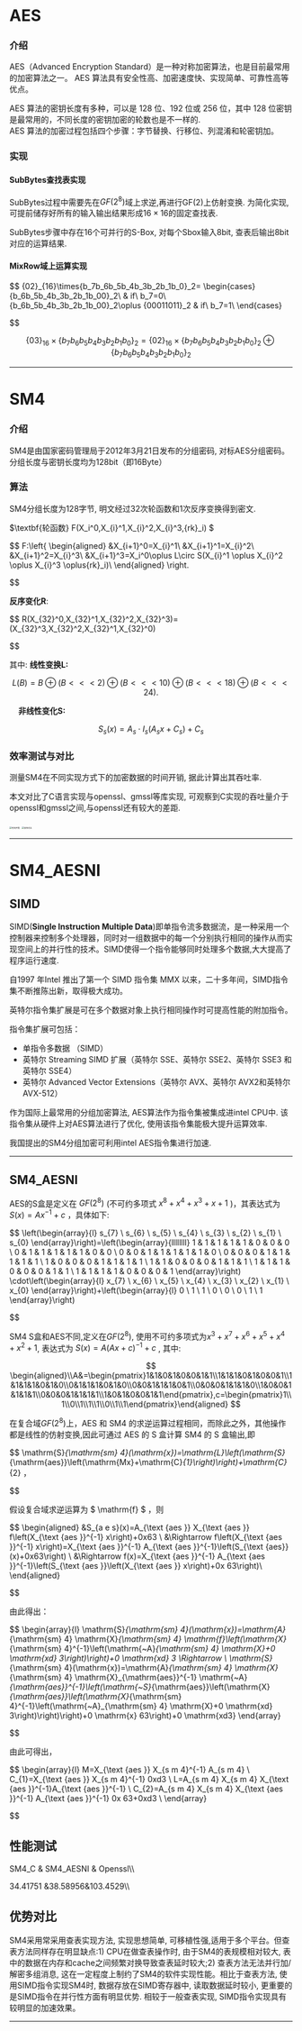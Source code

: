 # AES

### 介绍

AES（Advanced Encryption Standard）是一种对称加密算法，也是目前最常用的加密算法之一。
AES 算法具有安全性高、加密速度快、实现简单、可靠性高等优点。

AES 算法的密钥长度有多种，可以是 128 位、192 位或 256 位，其中 128 位密钥是最常用的，不同长度的密钥加密的轮数也是不一样的.  
AES 算法的加密过程包括四个步骤：字节替换、行移位、列混淆和轮密钥加。

### 实现

#### SubBytes查找表实现

SubBytes过程中需要先在$GF(2^8)$域上求逆,再进行GF(2)上仿射变换. 为简化实现, 可提前储存好所有的输入输出结果形成$16\times 16$的固定查找表. 

SubBytes步骤中存在16个可并行的S-Box, 对每个Sbox输入8bit, 查表后输出8bit对应的运算结果.



#### MixRow域上运算实现

$$
\{02\}_{16}\times\{b_7b_6b_5b_4b_3b_2b_1b_0\}_2=
\begin{cases}
\{b_6b_5b_4b_3b_2b_1b_00\}_2\ & if\ b_7=0\\
\{b_6b_5b_4b_3b_2b_1b_00\}_2\oplus {00011011}_2 & if\ b_7=1\\
\end{cases}

$$

$$
\{03\}_{16}\times\{b_7b_6b_5b_4b_3b_2b_1b_0\}_2=\{02\}_{16}\times\{b_7b_6b_5b_4b_3b_2b_1b_0\}_2\oplus \{b_7b_6b_5b_4b_3b_2b_1b_0\}_2
$$

****

# SM4

### 介绍

SM4是由国家密码管理局于2012年3月21日发布的分组密码, 对标AES分组密码。分组长度与密钥长度均为128bit（即16Byte）

### 算法

SM4分组长度为128字节, 明文经过32次轮函数和1次反序变换得到密文.

$\textbf{轮函数} F(X_i^0,X_{i}^1,X_{i}^2,X_{i}^3,{rk}_i) $

$$
F:\left\{
\begin{aligned}
  &X_{i+1}^0=X_{i}^1\\
  &X_{i+1}^1=X_{i}^2\\
  &X_{i+1}^2=X_{i}^3\\
  &X_{i+1}^3=X_i^0\oplus L\circ S(X_{i}^1 \oplus X_{i}^2 \oplus X_{i}^3 \oplus{rk}_i)\\
\end{aligned}
\right.

$$

$\textbf{反序变化R}:$

$$
R(X_{32}^0,X_{32}^1,X_{32}^2,X_{32}^3)=(X_{32}^3,X_{32}^2,X_{32}^1,X_{32}^0)

$$

其中:
    $\textbf{线性变换L:}$

$$
L(B) = B \oplus (B<<<2)\oplus (B<<<10) \oplus(B<<<18)\oplus(B<<<24). 
$$

    $\textbf{非线性变化S:}$

$$
S_{s}(x)=A_{s} \cdot I_{s}\left(A_{s} x+C_{s}\right)+C_{s}
$$







### 效率测试与对比

测量SM4在不同实现方式下的加密数据的时间开销, 据此计算出其吞吐率.

本文对比了C语言实现与openssl、gmssl等库实现, 可观察到C实现的吞吐量介于openssl和gmssl之间,与openssl还有较大的差距.



<img title="时间开销" src=".\\pic\\timecost.png" alt="时间开销" style="zoom:25%;">

<img title="吞吐量" src=".\\pic\\throughput.png" alt="效率对比" style="zoom:25%;" data-align="inline">

**** 

# SM4_AESNI

## SIMD

SIMD(**Single Instruction Multiple Data**)即单指令流多数据流，是一种采用一个控制器来控制多个处理器，同时对一组数据中的每一个分别执行相同的操作从而实现空间上的并行性的技术。SIMD使得一个指令能够同时处理多个数据,大大提高了程序运行速度.



自1997 年Intel 推出了第一个 SIMD 指令集 MMX 以来，二十多年间，SIMD指令集不断推陈出新，取得极大成功。

英特尔指令集扩展是可在多个数据对象上执行相同操作时可提高性能的附加指令。

指令集扩展可包括：

* 单指令多数据 （SIMD）
* 英特尔 Streaming SIMD 扩展（英特尔 SSE、英特尔 SSE2、英特尔 SSE3 和英特尔 SSE4）
* 英特尔 Advanced Vector Extensions（英特尔 AVX、英特尔 AVX2和英特尔 AVX-512）
  
  

作为国际上最常用的分组加密算法, AES算法作为指令集被集成进intel CPU中. 该指令集从硬件上对AES算法进行了优化, 使用该指令集能极大提升运算效率.



我国提出的SM4分组加密可利用intel AES指令集进行加速.



****

## SM4_AESNI

AES的S盒是定义在  $G F\left(2^{8}\right)$  (不可约多项式  $x^{8}+x^{4}+x^{3}+x+1$  )，其表达式为  $S(x)=A x^{-1}+c$  ，具体如下:

$$
\left(\begin{array}{l}
s_{7} \\
s_{6} \\
s_{5} \\
s_{4} \\
s_{3} \\
s_{2} \\
s_{1} \\
s_{0}
\end{array}\right)=\left(\begin{array}{llllllll}
1 & 1 & 1 & 1 & 1 & 0 & 0 & 0 \\
0 & 1 & 1 & 1 & 1 & 1 & 0 & 0 \\
0 & 0 & 1 & 1 & 1 & 1 & 1 & 0 \\
0 & 0 & 0 & 1 & 1 & 1 & 1 & 1 \\
1 & 0 & 0 & 0 & 1 & 1 & 1 & 1 \\
1 & 1 & 0 & 0 & 0 & 1 & 1 & 1 \\
1 & 1 & 1 & 0 & 0 & 0 & 1 & 1 \\
1 & 1 & 1 & 1 & 0 & 0 & 0 & 1
\end{array}\right) \cdot\left(\begin{array}{l}
x_{7} \\
x_{6} \\
x_{5} \\
x_{4} \\
x_{3} \\
x_{2} \\
x_{1} \\
x_{0}
\end{array}\right)+\left(\begin{array}{l}
0 \\
1 \\
1 \\
0 \\
0 \\
0 \\
1 \\
1
\end{array}\right)

$$

SM4 S盒和AES不同,定义在$GF(2^8)$, 使用不可约多项式为$x^3+x^7+x^6+x^5+x^4+x^2+1$, 表达式为 $S(x)=A(Ax+c)^{-1}+c$ , 其中:

$$
\begin{aligned}\\A&=\begin{pmatrix}1&1&0&1&0&0&1&1\\1&1&1&0&1&0&0&1\\1&1&1&1&0&1&0\\0&1&1&1&0&1&0\\0&0&1&1&1&0&1\\0&0&0&1&1&1&0\\1&0&0&1&1&1&1\\0&0&0&1&1&1&1\\1&0&1&0&0&1&1\end{pmatrix},c=\begin{pmatrix}1\\1\\0\\1\\1\\1\\0\\1\\1\end{pmatrix}\end{aligned}
$$

在复合域$GF(2^8)$上，AES 和 SM4 的求逆运算过程相同，而除此之外，其他操作都是线性的仿射变换,因此可通过 AES 的 S 盒计算 SM4 的 S 盒输出,即

$$
\mathrm{S}_{\mathrm{sm} 4}(\mathrm{x})=\mathrm{L}\left(\mathrm{S}_{\mathrm{aes}}\left(\mathrm{Mx}+\mathrm{C}_{1}\right)\right)+\mathrm{C}_{2}  ，

$$

假设复合域求逆运算为 $ \mathrm{f} $ ，则

$$
\begin{aligned}
&S_{a e s}(x)=A_{\text {aes }} X_{\text {aes }} f\left(X_{\text {aes }}^{-1} x\right)+0x63 \\
&\Rightarrow f\left(X_{\text {aes }}^{-1} x\right)=X_{\text {aes }}^{-1} A_{\text {aes }}^{-1}\left(S_{\text {aes}}(x)+0x63\right) \\
&\Rightarrow f(x)=X_{\text {aes }}^{-1} A_{\text {aes }}^{-1}\left(S_{\text {aes }}\left(X_{\text {aes }} x\right)+0x 63\right)\\
\end{aligned}

$$

由此得出：

$$
\begin{array}{l}
\mathrm{S}_{\mathrm{sm} 4}(\mathrm{x})=\mathrm{A}_{\mathrm{sm} 4} \mathrm{X}_{\mathrm{sm} 4} \mathrm{f}\left(\mathrm{X}_{\mathrm{sm} 4}^{-1}\left(\mathrm{~A}_{\mathrm{sm} 4} \mathrm{X}+0 \mathrm{xd} 3\right)\right)+0 \mathrm{xd} 3 \Rightarrow \\
\mathrm{S}_{\mathrm{sm} 4}(\mathrm{x})=\mathrm{A}_{\mathrm{sm} 4} \mathrm{X}_{\mathrm{sm} 4} \mathrm{X}_{\mathrm{aes}}^{-1} \mathrm{~A}_{\mathrm{aes}}^{-1}\left(\mathrm{~S}_{\mathrm{aes}}\left(\mathrm{X}_{\mathrm{aes}}\left(\mathrm{X}_{\mathrm{sm} 4}^{-1}\left(\mathrm{~A}_{\mathrm{sm} 4} \mathrm{X}+0 \mathrm{xd} 3\right)\right)\right)+0 \mathrm{x} 63\right)+0 \mathrm{xd3}
\end{array}

$$

由此可得出，

$$
\begin{array}{l}
M=X_{\text {aes }} X_{s m 4}^{-1} A_{s m 4} \\
C_{1}=X_{\text {aes }} X_{s m 4}^{-1} 0xd3 \\
L=A_{s m 4} X_{s m 4} X_{\text {aes }}^{-1}A_{\text {aes }}^{-1} \\
C_{2}=A_{s m 4} X_{s m 4} X_{\text {aes }}^{-1} A_{\text {aes }}^{-1} 0x 63+0xd3 \\
\end{array}

$$

## 性能测试



SM4_C & SM4_AESNI & Openssl\\\

34.41751 &38.58956&103.4529\\\

## 优势对比

SM4采用常采用查表实现方法, 实现思想简单, 可移植性强,适用于多个平台。但查表方法同样存在明显缺点:1) CPU在做查表操作时, 由于SM4的表规模相对较大, 表中的数据在内存和cache之间频繁对换导致查表延时较大;2) 查表方法无法并行加/解密多组消息, 这在一定程度上制约了SM4的软件实现性能。相比于查表方法, 使用SIMD指令实现SM4时, 数据存放在SIMD寄存器中, 读取数据延时较小, 更重要的是SIMD指令在并行性方面有明显优势. 相较于一般查表实现, SIMD指令实现具有较明显的加速效果。

****
